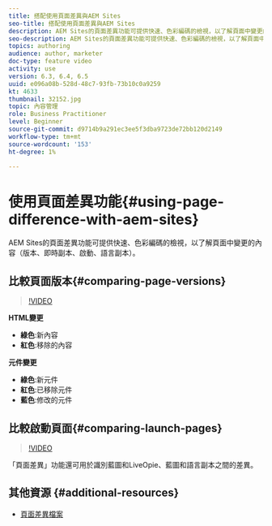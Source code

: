 ```yaml
---
title: 搭配使用頁面差異與AEM Sites
seo-title: 搭配使用頁面差異與AEM Sites
description: AEM Sites的頁面差異功能可提供快速、色彩編碼的檢視，以了解頁面中變更的內容（版本、即時副本、啟動、語言副本）。
seo-description: AEM Sites的頁面差異功能可提供快速、色彩編碼的檢視，以了解頁面中變更的內容（版本、即時副本、啟動、語言副本）。
topics: authoring
audience: author, marketer
doc-type: feature video
activity: use
version: 6.3, 6.4, 6.5
uuid: e096a08b-528d-48c7-93fb-73b10c0a9259
kt: 4633
thumbnail: 32152.jpg
topic: 內容管理
role: Business Practitioner
level: Beginner
source-git-commit: d9714b9a291ec3ee5f3dba9723de72bb120d2149
workflow-type: tm+mt
source-wordcount: '153'
ht-degree: 1%

---
```



# 使用頁面差異功能{#using-page-difference-with-aem-sites}

AEM Sites的頁面差異功能可提供快速、色彩編碼的檢視，以了解頁面中變更的內容（版本、即時副本、啟動、語言副本）。

## 比較頁面版本{#comparing-page-versions}

>[!VIDEO](https://video.tv.adobe.com/v/32152?quality=9&learn=on)

**HTML變更**

* **綠色**:新內容
* **紅色**:移除的內容

**元件變更**

* **綠色**:新元件
* **紅色**:已移除元件
* **藍色**:修改的元件

## 比較啟動頁面{#comparing-launch-pages}

>[!VIDEO](https://video.tv.adobe.com/v/17746/?quality=9&learn=on)

「頁面差異」功能還可用於識別藍圖和LiveOpie、藍圖和語言副本之間的差異。

## 其他資源 {#additional-resources}

* [頁面差異檔案](https://docs.adobe.com/content/help/en/experience-manager-65/authoring/siteandpage/page-diff.html)
